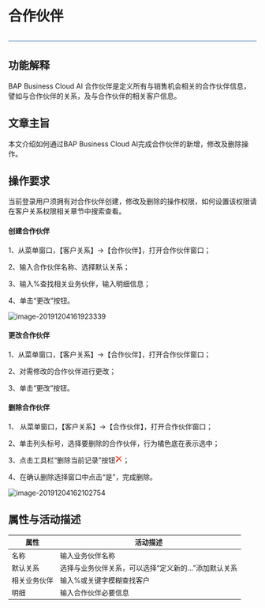 # 合作伙伴

![img](图片/横线.png)

## 功能解释 

BAP Business Cloud AI 合作伙伴是定义所有与销售机会相关的合作伙伴信息，譬如与合作伙伴的关系，及与合作伙伴的相关客户信息。

## 文章主旨 

本文介绍如何通过BAP Business Cloud AI完成合作伙伴的新增，修改及删除操作。

## 操作要求 

当前登录用户须拥有对合作伙伴创建，修改及删除的操作权限，如何设置该权限请在客户关系权限相关章节中搜索查看。

#### 创建合作伙伴

1、从菜单窗口，【客户关系】->【合作伙伴】，打开合作伙伴窗口；

2、输入合作伙伴名称、选择默认关系；

3、输入%查找相关业务伙伴，输入明细信息；

4、单击“更改”按钮。

![image-20191204161923339](D:\Backup\桌面\客户关系\图片\合作伙伴1.png)

#### 更改合作伙伴

1、从菜单窗口，【客户关系】->【合作伙伴】，打开合作伙伴窗口；

2、对需修改的合作伙伴进行更改；

3、单击“更改”按钮。

#### 删除合作伙伴

1、 从菜单窗口，【客户关系】->【合作伙伴】，打开合作伙伴窗口；

2、单击列头标号，选择要删除的合作伙伴，行为橘色底在表示选中；

3、点击工具栏“删除当前记录”按钮![img](图片/删除.png)；

4、在确认删除选择窗口中点击“是”，完成删除。

![image-20191204162102754](D:\Backup\桌面\客户关系\图片\合作伙伴2.png)

##  属性与活动描述

| 属性         | 活动描述                                            |
| ------------ | --------------------------------------------------- |
| 名称         | 输入业务伙伴名称                                    |
| 默认关系     | 选择与业务伙伴关系，可以选择“定义新的…”添加默认关系 |
| 相关业务伙伴 | 输入%或关键字模糊查找客户                           |
| 明细         | 输入合作伙伴必要信息                                |

#### 